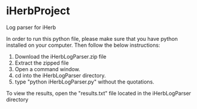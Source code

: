 # iHerbProject
Log parser for iHerb 

In order to run this python file, please make sure that you have python installed on your computer. Then follow the below instructions:

  1. Download the iHerbLogParser.zip file
  2. Extract the zipped file
  3. Open a command window.
  4. cd into the iHerbLogParser directory.
  5. type "python iHerbLogParser.py" without the quotations.
  
To view the results, open the "results.txt" file located in the iHerbLogParser directory
  
